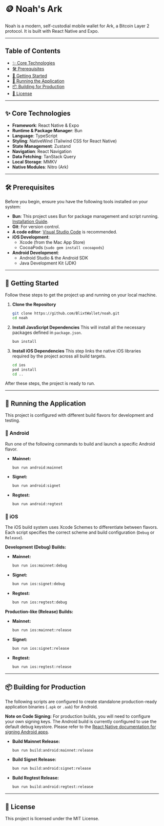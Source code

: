 # 🪙 Noah's Ark

Noah is a modern, self-custodial mobile wallet for Ark, a Bitcoin Layer 2 protocol. It is built with React Native and Expo.

---

## Table of Contents

- [✨ Core Technologies](#-core-technologies)
- [🛠️ Prerequisites](#️-prerequisites)
- [🚀 Getting Started](#-getting-started)
- [🏃 Running the Application](#-running-the-application)
- [📦 Building for Production](#-building-for-production)
- [📜 License](#-license)

---

## ✨ Core Technologies

- **Framework**: React Native & Expo
- **Runtime & Package Manager**: Bun
- **Language**: TypeScript
- **Styling**: NativeWind (Tailwind CSS for React Native)
- **State Management**: Zustand
- **Navigation**: React Navigation
- **Data Fetching**: TanStack Query
- **Local Storage**: MMKV
- **Native Modules**: Nitro (Ark)

---

## 🛠️ Prerequisites

Before you begin, ensure you have the following tools installed on your system:

- **Bun**: This project uses Bun for package management and script running. [Installation Guide](https://bun.sh/docs/installation).
- **Git**: For version control.
- **A code editor**: [Visual Studio Code](https://code.visualstudio.com/) is recommended.
- **iOS Development**:
  - Xcode (from the Mac App Store)
  - CocoaPods (`sudo gem install cocoapods`)
- **Android Development**:
  - Android Studio & the Android SDK
  - Java Development Kit (JDK)

---

## 🚀 Getting Started

Follow these steps to get the project up and running on your local machine.

1.  **Clone the Repository**
    ```bash
    git clone https://github.com/BlixtWallet/noah.git
    cd noah
    ```

2.  **Install JavaScript Dependencies**
    This will install all the necessary packages defined in `package.json`.
    ```bash
    bun install
    ```

3.  **Install iOS Dependencies**
    This step links the native iOS libraries required by the project across all build targets.
    ```bash
    cd ios
    pod install
    cd ..
    ```

After these steps, the project is ready to run.

---

## 🏃 Running the Application

This project is configured with different build flavors for development and testing.

### 🤖 Android

Run one of the following commands to build and launch a specific Android flavor.

-   **Mainnet:**
    ```bash
    bun run android:mainnet
    ```
-   **Signet:**
    ```bash
    bun run android:signet
    ```
-   **Regtest:**
    ```bash
    bun run android:regtest
    ```

### 🍏 iOS

The iOS build system uses Xcode Schemes to differentiate between flavors. Each script specifies the correct scheme and build configuration (`Debug` or `Release`).

**Development (Debug) Builds:**

-   **Mainnet:**
    ```bash
    bun run ios:mainnet:debug
    ```
-   **Signet:**
    ```bash
    bun run ios:signet:debug
    ```
-   **Regtest:**
    ```bash
    bun run ios:regtest:debug
    ```

**Production-like (Release) Builds:**

-   **Mainnet:**
    ```bash
    bun run ios:mainnet:release
    ```
-   **Signet:**
    ```bash
    bun run ios:signet:release
    ```
-   **Regtest:**
    ```bash
    bun run ios:regtest:release
    ```

---

## 📦 Building for Production

The following scripts are configured to create standalone production-ready application binaries (`.apk` or `.aab`) for Android.

**Note on Code Signing:** For production builds, you will need to configure your own signing keys. The Android build is currently configured to use the default debug keystore. Please refer to the [React Native documentation for signing Android apps](https://reactnative.dev/docs/signed-apk-android).

-   **Build Mainnet Release:**
    ```bash
    bun run build:android:mainnet:release
    ```
-   **Build Signet Release:**
    ```bash
    bun run build:android:signet:release
    ```
-   **Build Regtest Release:**
    ```bash
    bun run build:android:regtest:release
    ```

---

## 📜 License

This project is licensed under the MIT License.
